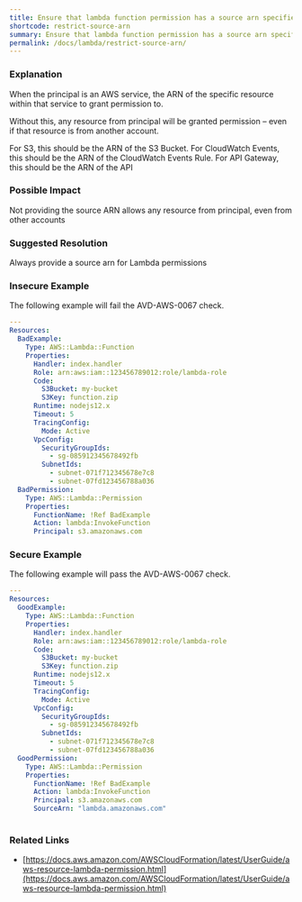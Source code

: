 ```yaml
---
title: Ensure that lambda function permission has a source arn specified
shortcode: restrict-source-arn
summary: Ensure that lambda function permission has a source arn specified 
permalink: /docs/lambda/restrict-source-arn/
---
```


### Explanation

When the principal is an AWS service, the ARN of the specific resource within that service to grant permission to. 

Without this, any resource from principal will be granted permission – even if that resource is from another account. 

For S3, this should be the ARN of the S3 Bucket. For CloudWatch Events, this should be the ARN of the CloudWatch Events Rule. For API Gateway, this should be the ARN of the API

### Possible Impact
Not providing the source ARN allows any resource from principal, even from other accounts

### Suggested Resolution
Always provide a source arn for Lambda permissions


### Insecure Example

The following example will fail the AVD-AWS-0067 check.

```yaml
---
Resources:
  BadExample:
    Type: AWS::Lambda::Function
    Properties:
      Handler: index.handler
      Role: arn:aws:iam::123456789012:role/lambda-role
      Code:
        S3Bucket: my-bucket
        S3Key: function.zip
      Runtime: nodejs12.x
      Timeout: 5
      TracingConfig:
        Mode: Active
      VpcConfig:
        SecurityGroupIds:
          - sg-085912345678492fb
        SubnetIds:
          - subnet-071f712345678e7c8
          - subnet-07fd123456788a036
  BadPermission:
    Type: AWS::Lambda::Permission
    Properties:
      FunctionName: !Ref BadExample
      Action: lambda:InvokeFunction
      Principal: s3.amazonaws.com


```



### Secure Example

The following example will pass the AVD-AWS-0067 check.

```yaml
---
Resources:
  GoodExample:
    Type: AWS::Lambda::Function
    Properties:
      Handler: index.handler
      Role: arn:aws:iam::123456789012:role/lambda-role
      Code:
        S3Bucket: my-bucket
        S3Key: function.zip
      Runtime: nodejs12.x
      Timeout: 5
      TracingConfig:
        Mode: Active
      VpcConfig:
        SecurityGroupIds:
          - sg-085912345678492fb
        SubnetIds:
          - subnet-071f712345678e7c8
          - subnet-07fd123456788a036
  GoodPermission:
    Type: AWS::Lambda::Permission
    Properties:
      FunctionName: !Ref BadExample
      Action: lambda:InvokeFunction
      Principal: s3.amazonaws.com
      SourceArn: "lambda.amazonaws.com"
  

```




### Related Links


- [https://docs.aws.amazon.com/AWSCloudFormation/latest/UserGuide/aws-resource-lambda-permission.html](https://docs.aws.amazon.com/AWSCloudFormation/latest/UserGuide/aws-resource-lambda-permission.html)



